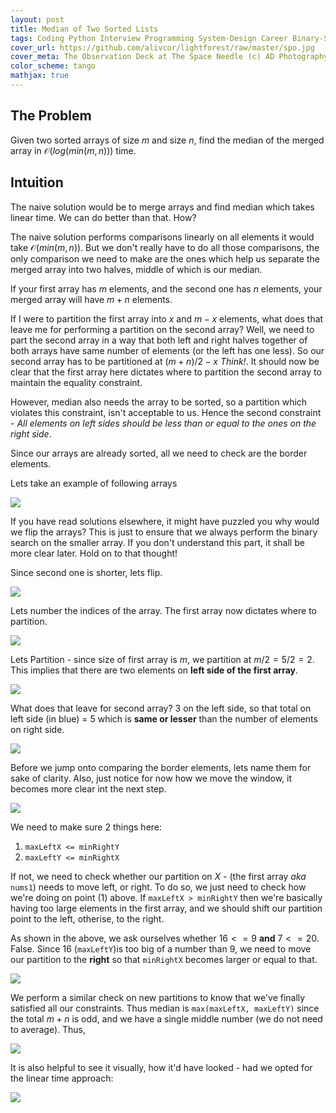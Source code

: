 ```yaml
---
layout: post
title: Median of Two Sorted Lists
tags: Coding Python Interview Programming System-Design Career Binary-Search Arrays
cover_url: https://github.com/alivcor/lightforest/raw/master/spo.jpg
cover_meta: The Observation Deck at The Space Needle (c) AD Photography
color_scheme: tango
mathjax: true
---
```

<style TYPE="text/css">
code.has-jax {font: inherit; font-size: 100%; background: inherit; border: inherit;}
</style>
<script type="text/x-mathjax-config">
MathJax.Hub.Config({
    tex2jax: {
        inlineMath: [['$','$']],
        skipTags: ['script', 'noscript', 'style', 'textarea', 'pre'] // removed 'code' entry
    }
});
MathJax.Hub.Queue(function() {
    var all = MathJax.Hub.getAllJax(), i;
    for(i = 0; i < all.length; i += 1) {
        all[i].SourceElement().parentNode.className += ' has-jax';
    }
});
</script>
<script type="text/javascript" src="https://cdnjs.cloudflare.com/ajax/libs/mathjax/2.7.4/MathJax.js?config=TeX-AMS_HTML-full"></script>

## The Problem

Given two sorted arrays of size $m$ and size $n$, find the median of the merged array in $\mathcal{O}(log(min(m, n)))$ time.

## Intuition

The naive solution would be to merge arrays and find median which takes linear time. We can do better than that. How? 

The naive solution performs comparisons linearly on all elements it would take $\mathcal{O}(min(m, n))$. But we don't really have to do all those comparisons, the only comparison we need to make are the ones which help us separate the merged array into two halves, middle of which is our median.

If your first array has $m$ elements, and the second one has $n$ elements, your merged array will have $m+n$ elements.

If I were to partition the first array into $x$ and $m-x$ elements, what does that leave me for performing a partition on the second array? Well, we need to part the second array in a way that both left and right halves together of both arrays have same number of elements (or the left has one less). So our second array has to be partitioned at $(m+n)/2 - x$ _Think!_. It should now be clear that the first array here dictates where to partition the second array to maintain the equality constraint.

However, median also needs the array to be sorted, so a partition which violates this constraint, isn't acceptable to us. Hence the second constraint - _All elements on left sides should be less than or equal to the ones on the right side_. 

Since our arrays are already sorted, all we need to check are the border elements.

Lets take an example of following arrays

<img src="https://github.com/alivcor/lightforest/raw/master/mergesorted1.png"/>

If you have read solutions elsewhere, it might have puzzled you why would we flip the arrays? This is just to ensure that we always perform the binary search on the smaller array. If you don't understand this part, it shall be more clear later. Hold on to that thought!

Since second one is shorter, lets flip.

<img src="https://github.com/alivcor/lightforest/raw/master/mergesorted2.png"/>

Lets number the indices of the array. The first array now dictates where to partition.

<img src="https://github.com/alivcor/lightforest/raw/master/mergesorted3.png"/>

Lets Partition - since size of first array is $m$, we partition at $m/2 = 5/2 = 2$. This implies that there are two elements on **left side of the first array**. 

<img src="https://github.com/alivcor/lightforest/raw/master/mergesorted4.png"/>

What does that leave for second array? $3$ on the left side, so that total on left side (in blue) = $5$ which is **same or lesser** than the number of elements on right side.


<img src="https://github.com/alivcor/lightforest/raw/master/mergesorted5.png"/>

Before we jump onto comparing the border elements, lets name them for sake of clarity. Also, just notice for now how we move the window, it becomes more clear int the next step.


<img src="https://github.com/alivcor/lightforest/raw/master/mergesorted6.png"/>

We need to make sure 2 things here:

1. `maxLeftX <= minRightY`
2. `maxLeftY <= minRightX`

If not, we need to check whether our partition on $X$ - (the first array _aka_ `nums1`) needs to move left, or right. To do so, we just need to check how we're doing on point (1) above. If `maxLeftX > minRightY` then we're basically having too large elements in the first array, and we should shift our partition point to the left, otherise, to the right.

As shown in the above, we ask ourselves whether $16 <= 9$ **and** $7 <= 20$. False. Since $16$ (`maxLeftY`)is too big of a number than $9$, we need to move our partition to the **right** so that `minRightX` becomes larger or equal to that.

<img src="https://github.com/alivcor/lightforest/raw/master/mergesorted7.png"/>

We perform a similar check on new partitions to know that we've finally satisfied all our constraints. Thus median is `max(maxLeftX, maxLeftY)` since the total $m+n$ is odd, and we have a single middle number (we do not need to average). Thus,


<img src="https://github.com/alivcor/lightforest/raw/master/mergesorted8.png"/>

It is also helpful to see it visually, how it'd have looked - had we opted for the linear time approach:

<img src="https://github.com/alivcor/lightforest/raw/master/mergesorted9.png"/>
